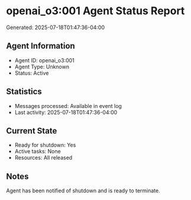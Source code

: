 # openai_o3:001 Agent Status Report

Generated: 2025-07-18T01:47:36-04:00

## Agent Information
- Agent ID: openai_o3:001
- Agent Type: Unknown
- Status: Active

## Statistics
- Messages processed: Available in event log
- Last activity: 2025-07-18T01:47:36-04:00

## Current State
- Ready for shutdown: Yes
- Active tasks: None
- Resources: All released

## Notes
Agent has been notified of shutdown and is ready to terminate.
